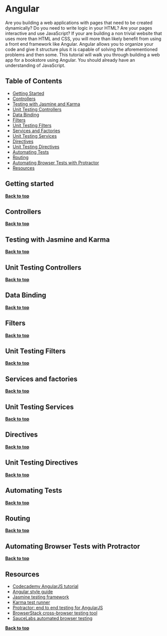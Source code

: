 Angular
====== 
 
Are you building a web applications with pages that need to be created dynamically? Do you need to write logic in your HTML?  Are your pages interactive and use JavaScript? If your are building a non trivial website that uses more than HTML and CSS, you will more than likely benefit from using a front end framework like Angular. Angular allows you to organize your code and give it structure plus it is capable of solving the aforementioned problems and then some.  This tutorial will walk you through building a web app for a bookstore using Angular.  You should already have an understanding of JavaScript.
 
Table of Contents
------------------------
 
- [Getting Started](#getting-started)
- [Controllers](#controllers)
- [Testing with Jasmine and Karma](#testing-with-jasmine-and-karma)
- [Unit Testing Controllers](#unit-testing-controllers)
- [Data Binding](#data-binding)
- [Filters](#filters)
- [Unit Testing Filters](#unit-testing-filters)
- [Services and Factories](#services-and-factories)
- [Unit Testing Services](#unit-testing-services)
- [Directives](#directives)
- [Unit Testing Directives](#unit-testing-directives)
- [Automating Tests](#automating-tests) 
- [Routing](#routing)
- [Automating Browser Tests with Protractor](#automating-browser-tests-with-protractor)
- [Resources](#resources)
 
Getting started
--------------------
 
**[Back to top](#table-of-contents)**
 
Controllers
---------------
 
**[Back to top](#table-of-contents)**
 
Testing with Jasmine and Karma
--------------------------------------------
 
**[Back to top](#table-of-contents)**
 
Unit Testing Controllers
--------------------------------
 
**[Back to top](#table-of-contents)**
 
Data Binding
-----------------
 
**[Back to top](#table-of-contents)** 
 
Filters
---------
 
**[Back to top](#table-of-contents)**
 
Unit Testing Filters
-------------------------
 
**[Back to top](#table-of-contents)**
 
Services and factories
------------------------------
 
**[Back to top](#table-of-contents)**
 
Unit Testing Services
-----------------------------
 
**[Back to top](#table-of-contents)**
 
Directives
--------------
 
**[Back to top](#table-of-contents)**
 
Unit Testing Directives
-------------------------------
 
**[Back to top](#table-of-contents)**
 
Automating Tests
------------------------
 
**[Back to top](#table-of-contents)**
 
Routing
-----------
 
**[Back to top](#table-of-contents)**
 
Automating Browser Tests with Protractor
--------------------------------------------------------
 
**[Back to top](#table-of-contents)**
 
Resources
---------------
 
- [Codecademy AngularJS tutorial](https://www.codecademy.com/learn/learn-angularjs)
- [Angular style guide](https://github.com/johnpapa/angular-styleguide)
- [Jasmine testing framework](http://jasmine.github.io)
- [Karma test runner](http://karma-runner.github.io/1.0/index.html)
- [Protractor: end to end testing for AngularJS](http://www.protractortest.org)
- [BrowserStack cross-browser testing tool](https://www.browserstack.com)
- [SauceLabs automated browser testing](http://saucelabs.com)
 
 **[Back to top](#table-of-contents)**
 
 
 
 
 
 
